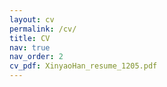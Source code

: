 ```yaml
---
layout: cv
permalink: /cv/
title: CV
nav: true
nav_order: 2
cv_pdf: XinyaoHan_resume_1205.pdf
---
```

